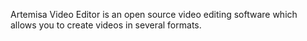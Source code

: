 Artemisa Video Editor is an open source video editing software which allows you to create videos in several formats.